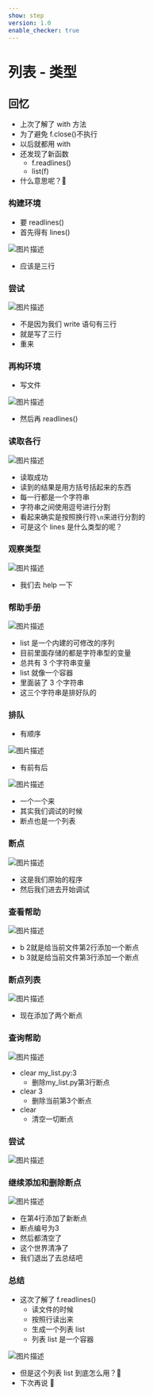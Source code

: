 ```yaml
---
show: step
version: 1.0
enable_checker: true
---
```


# 列表 - 类型

## 回忆

- 上次了解了 with 方法
- 为了避免 f.close()不执行
- 以后就都用 with
- 还发现了新函数
  - f.readlines()
  - list(f)
- 什么意思呢？🤔

### 构建环境

- 要 readlines()
- 首先得有 lines()

![图片描述](https://doc.shiyanlou.com/courses/uid1190679-20210827-1630072465105)

- 应该是三行

### 尝试

![图片描述](https://doc.shiyanlou.com/courses/uid1190679-20210827-1630072543301)

- 不是因为我们 write 语句有三行
- 就是写了三行
- 重来

### 再构环境

- 写文件

![图片描述](https://doc.shiyanlou.com/courses/uid1190679-20210827-1630072720231)

- 然后再 readlines()

### 读取各行

![图片描述](https://doc.shiyanlou.com/courses/uid1190679-20210827-1630072750811)

- 读取成功
- 读到的结果是用方括号括起来的东西
- 每一行都是一个字符串
- 字符串之间使用逗号进行分割
- 看起来确实是按照换行符`\n`来进行分割的
- 可是这个 lines 是什么类型的呢？

### 观察类型

![图片描述](https://doc.shiyanlou.com/courses/uid1190679-20210827-1630072822900)

- 我们去 help 一下

### 帮助手册

![图片描述](https://doc.shiyanlou.com/courses/uid1190679-20210827-1630072895148)

- list 是一个内建的可修改的序列
- 目前里面存储的都是字符串型的变量
- 总共有 3 个字符串变量
- list 就像一个容器
- 里面装了 3 个字符串
- 这三个字符串是排好队的

### 排队

- 有顺序

![图片描述](https://doc.shiyanlou.com/courses/uid1190679-20220805-1659704520417)

- 有前有后

![图片描述](https://doc.shiyanlou.com/courses/uid1190679-20210828-1630118329745)

- 一个一个来
- 其实我们调试的时候
- 断点也是一个列表

### 断点

![图片描述](https://doc.shiyanlou.com/courses/uid1190679-20220725-1658712811878)

- 这是我们原始的程序
- 然后我们进去开始调试

### 查看帮助

![图片描述](https://doc.shiyanlou.com/courses/uid1190679-20220725-1658712950446)

- b 2就是给当前文件第2行添加一个断点
- b 3就是给当前文件第3行添加一个断点

### 断点列表

![图片描述](https://doc.shiyanlou.com/courses/uid1190679-20220725-1658713433050)

- 现在添加了两个断点

### 查询帮助

![图片描述](https://doc.shiyanlou.com/courses/uid1190679-20220725-1658713541278)

- clear my_list.py:3
	- 删除my_list.py第3行断点
- clear 3 
	- 删除当前第3个断点
- clear
	- 清空一切断点

### 尝试

![图片描述](https://doc.shiyanlou.com/courses/uid1190679-20220725-1658713824580)

### 继续添加和删除断点

![图片描述](https://doc.shiyanlou.com/courses/uid1190679-20220725-1658713956884)

- 在第4行添加了新断点
- 断点编号为3
- 然后都清空了
- 这个世界清净了
- 我们退出了去总结吧


### 总结

- 这次了解了 f.readlines()
  - 读文件的时候
  - 按照行读出来
  - 生成一个列表 list
  - 列表 list 是一个容器

![图片描述](https://doc.shiyanlou.com/courses/uid1190679-20220830-1661868383232)

- 但是这个列表 list 到底怎么用？🤔
- 下次再说 👋
